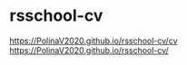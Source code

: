 # rsschool-cv
https://PolinaV2020.github.io/rsschool-cv/cv
https://PolinaV2020.github.io/rsschool-cv/
